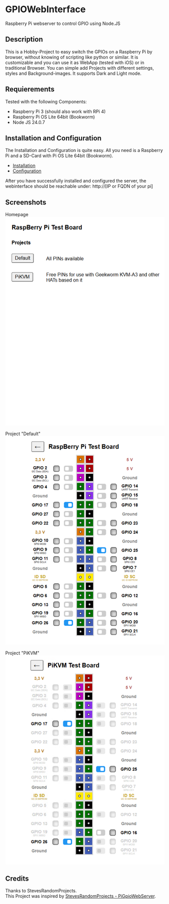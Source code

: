# GPIOWebInterface
Raspberry Pi webserver to control GPIO using Node.JS

## Description
This is a Hobby-Project to easy switch the GPIOs on a Raspberry Pi by browser, without knowing of scripting like python or similar. It is customizable and you can use it as WebApp (tested with iOS) or in traditional Browser. You can simple add Projects with different settings, styles and Background-images. It supports Dark and Light mode.

## Requierements
Tested with the following Components:
- Raspberry Pi 3 (should also work with RPi 4)
- Raspberry Pi OS Lite 64bit (Bookworm)
- Node JS 24.0.7

## Installation and Configuration
The Installation and Configuration is quite easy. All you need is a Raspberry Pi and a SD-Card with Pi OS Lite 64bit (Bookworm).
- <a href="DOCS/install.md">Installation</a>
- <a href="DOCS/config.md">Configuration</a>

After you have successfully installed and configured the server, the webinterface should be reachable under: http://[IP or FQDN of your pi]

## Screenshots
Homepage
![GPIO Server 1](DOCS/GPIOServer_1.png)

Project "Default"
![GPIO Server 2](DOCS/GPIOServer_2.png)


Project "PiKVM"
![GPIO Server 3](DOCS/GPIOServer_3.png)


## Credits
Thanks to StevesRandomProjects.<br>This Project was inspired by <a href="https://github.com/StevesRandomProjects/PiGpioWebServer" target="_blank">StevesRandomProjects - PiGpioWebServer</a>.

